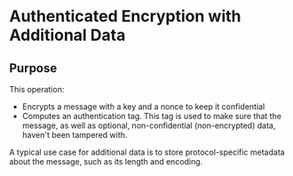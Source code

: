 # Authenticated Encryption with Additional Data

## Purpose

This operation:
- Encrypts a message with a key and a nonce to keep it confidential
- Computes an authentication tag. This tag is used to make sure that the message, as well as optional, non-confidential (non-encrypted) data, haven't been tampered with.

A typical use case for additional data is to store protocol-specific metadata about the message, such as its length and encoding.